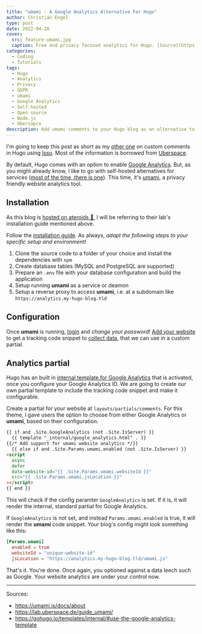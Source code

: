 ```yaml
---
title: "umami - A Google Analytics Alternative For Hugo"
author: Christian Engel
type: post
date: 2022-04-28
cover:
  src: feature-umami.jpg
  caption: Free and privacy focused analytics for Hugo. [Source](https://umami.is/)
categories:
  - Coding
  - Tutorials
tags:
  - Hugo
  - Analytics
  - Privacy
  - GDPR
  - umami
  - Google Analytics
  - Self-hosted
  - Open source
  - Node.js
  - Ubersapce
description: Add umami comments to your Hugo blog as an alternative to Google Analytics. It's open source and can be self-hosted.
---
```


I'm going to keep this post as short as my [other one](/2022/03/isso-an-alternative-commenting-system-for-hugo/) on custom comments in Hugo using [Isso](https://posativ.org/isso/). Most of the information is borrowed from [Uberspace](https://lab.uberspace.de/guide_umami/).

By default, Hugo comes with an option to enable [Google Analytics](https://gohugo.io/templates/internal/#google-analytics). But, as you might already know, I like to go with self-hosted alternatives for services ([most of the time, there is one](https://github.com/awesome-selfhosted/awesome-selfhosted)). This time, it's [umami](https://umami.is/), a privacy friendly website analytics tool.

## Installation

As this blog is [hosted on ateroids :rocket:](https://uberspace.de/en/), I will be referring to their lab's installation guide mentioned above.

Follow the [installation guide](https://umami.is/docs/install). As always, _adapt the following steps to your specific setup and environment!_

1. Clone the source code to a folder of your choice and install the dependencies with `npm`
2. Create database tables (MySQL and PostgreSQL are supported)
3. Prepare an `.env` file with your database configuration and build the application
4. Setup running **umami** as a service or deamon
5. Setup a reverse proxy to access **umami**, i.e. at a subdomain like `https://analytics.my-hugo-blog.tld`

## Configuration

Once **umami** is running, [login](https://umami.is/docs/login) and _change your password_! [Add your website](https://umami.is/docs/add-a-website) to get a tracking code snippet to [collect data](https://umami.is/docs/collect-data), that we can use in a custom partial.

## Analytics partial

Hugo has an built in [internal template for Google Analytics](https://gohugo.io/templates/internal/#use-the-google-analytics-template) that is activated, once you configure your Google Analytics ID. We are going to create our own partial template to include the tracking code snippet and make it configurable.

Create a partial for your website at `layouts/partials/comments`. For this theme, I gave users the option to choose from either Google Analytics or **umami**, based on their configuration.

<!-- prettier-ignore -->
```html
{{ if and .Site.GoogleAnalytics (not .Site.IsServer) }} 
  {{ template "_internal/google_analytics.html" . }}
{{/* Add support for umami website analytics */}}
  {{ else if and .Site.Params.umami.enabled (not .Site.IsServer) }}
<script
  async
  defer
  data-website-id="{{ .Site.Params.umami.websiteId }}"
  src="{{ .Site.Params.umami.jsLocation }}"
></script>
{{ end }}
```

This will check if the config paramter `GoogleAnalytics` is set. If it is, it will render the internal, standard partial for Google Analytics.

If `GoogleAnalytics` is not set, and instead `Params.umami.enabled` is true, it will render the **umami** code snippet. Your blog's config might look something like this:

```toml
[Params.umami]
  enabled = true
  websiteId = "unique-website-id"
  jsLocation = "https://analytics.my-hugo-blog.tld/umami.js"
```

That's it. You're done. Once again, you optioned against a data leech such as Google. Your website analytics are under your control now.

---

Sources:

- https://umami.is/docs/about
- https://lab.uberspace.de/guide_umami/
- https://gohugo.io/templates/internal/#use-the-google-analytics-template
